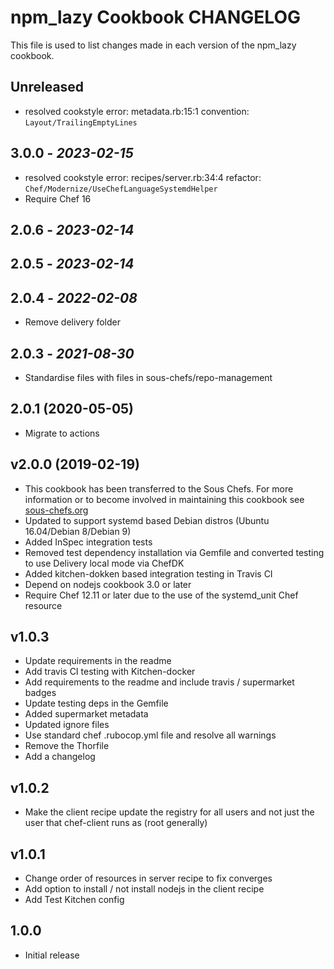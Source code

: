 # npm_lazy Cookbook CHANGELOG

This file is used to list changes made in each version of the npm_lazy cookbook.

## Unreleased

- resolved cookstyle error: metadata.rb:15:1 convention: `Layout/TrailingEmptyLines`
## 3.0.0 - *2023-02-15*

- resolved cookstyle error: recipes/server.rb:34:4 refactor: `Chef/Modernize/UseChefLanguageSystemdHelper`
- Require Chef 16

## 2.0.6 - *2023-02-14*

## 2.0.5 - *2023-02-14*

## 2.0.4 - *2022-02-08*

- Remove delivery folder

## 2.0.3 - *2021-08-30*

- Standardise files with files in sous-chefs/repo-management

## 2.0.1 (2020-05-05)

- Migrate to actions

## v2.0.0 (2019-02-19)

- This cookbook has been transferred to the Sous Chefs. For more information or to become involved in maintaining this cookbook see [sous-chefs.org](https://sous-chefs.org/)
- Updated to support systemd based Debian distros (Ubuntu 16.04/Debian 8/Debian 9)
- Added InSpec integration tests
- Removed test dependency installation via Gemfile and converted testing to use Delivery local mode via ChefDK
- Added kitchen-dokken based integration testing in Travis CI
- Depend on nodejs cookbook 3.0 or later
- Require Chef 12.11 or later due to the use of the systemd_unit Chef resource

## v1.0.3

- Update requirements in the readme
- Add travis CI testing with Kitchen-docker
- Add requirements to the readme and include travis / supermarket badges
- Update testing deps in the Gemfile
- Added supermarket metadata
- Updated ignore files
- Use standard chef .rubocop.yml file and resolve all warnings
- Remove the Thorfile
- Add a changelog

## v1.0.2

- Make the client recipe update the registry for all users and not just the user that chef-client runs as (root generally)

## v1.0.1

- Change order of resources in server recipe to fix converges
- Add option to install / not install nodejs in the client recipe
- Add Test Kitchen config

## 1.0.0

- Initial release
